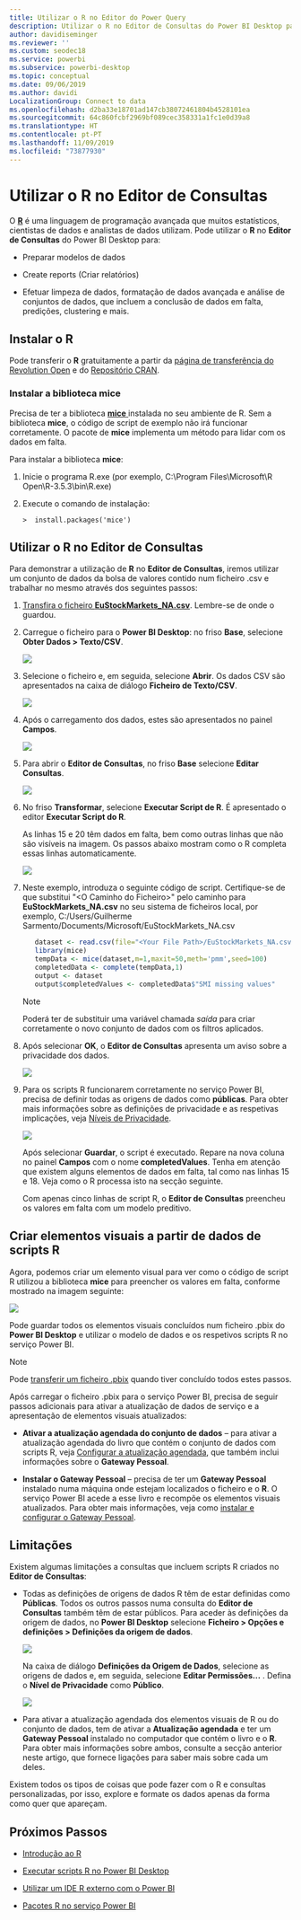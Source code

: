 ```yaml
---
title: Utilizar o R no Editor do Power Query
description: Utilizar o R no Editor de Consultas do Power BI Desktop para análise avançada
author: davidiseminger
ms.reviewer: ''
ms.custom: seodec18
ms.service: powerbi
ms.subservice: powerbi-desktop
ms.topic: conceptual
ms.date: 09/06/2019
ms.author: davidi
LocalizationGroup: Connect to data
ms.openlocfilehash: d2ba33e18701ad147cb38072461804b4528101ea
ms.sourcegitcommit: 64c860fcbf2969bf089cec358331a1fc1e0d39a8
ms.translationtype: HT
ms.contentlocale: pt-PT
ms.lasthandoff: 11/09/2019
ms.locfileid: "73877930"
---
```

# <a name="use-r-in-query-editor"></a>Utilizar o R no Editor de Consultas

O [**R**](https://mran.microsoft.com/documents/what-is-r) é uma linguagem de programação avançada que muitos estatísticos, cientistas de dados e analistas de dados utilizam. Pode utilizar o **R** no **Editor de Consultas** do Power BI Desktop para:

* Preparar modelos de dados

* Create reports (Criar relatórios)

* Efetuar limpeza de dados, formatação de dados avançada e análise de conjuntos de dados, que incluem a conclusão de dados em falta, predições, clustering e mais.  

## <a name="install-r"></a>Instalar o R

Pode transferir o **R** gratuitamente a partir da [página de transferência do Revolution Open](https://mran.revolutionanalytics.com/download/) e do [Repositório CRAN](https://cran.r-project.org/bin/windows/base/).

### <a name="install-mice"></a>Instalar a biblioteca mice

Precisa de ter a biblioteca [**mice** ](https://www.rdocumentation.org/packages/mice/versions/3.5.0/topics/mice)instalada no seu ambiente de R. Sem a biblioteca **mice**, o código de script de exemplo não irá funcionar corretamente. O pacote de **mice** implementa um método para lidar com os dados em falta.

Para instalar a biblioteca **mice**:

1. Inicie o programa R.exe (por exemplo, C:\Program Files\Microsoft\R Open\R-3.5.3\bin\R.exe)  

2. Execute o comando de instalação:

   ``` 
   >  install.packages('mice') 
   ```

## <a name="use-r-in-query-editor"></a>Utilizar o R no Editor de Consultas

Para demonstrar a utilização de **R** no **Editor de Consultas**, iremos utilizar um conjunto de dados da bolsa de valores contido num ficheiro .csv e trabalhar no mesmo através dos seguintes passos:

1. [Transfira o ficheiro **EuStockMarkets_NA.csv**](https://download.microsoft.com/download/F/8/A/F8AA9DC9-8545-4AAE-9305-27AD1D01DC03/EuStockMarkets_NA.csv). Lembre-se de onde o guardou.

1. Carregue o ficheiro para o **Power BI Desktop**: no friso **Base**, selecione **Obter Dados > Texto/CSV**.

   ![](media/desktop-r-in-query-editor/r-in-query-editor_1.png)

1. Selecione o ficheiro e, em seguida, selecione **Abrir**. Os dados CSV são apresentados na caixa de diálogo **Ficheiro de Texto/CSV**.

   ![](media/desktop-r-in-query-editor/r-in-query-editor_2.png)

1. Após o carregamento dos dados, estes são apresentados no painel **Campos**.

   ![](media/desktop-r-in-query-editor/r-in-query-editor_3.png)

1. Para abrir o **Editor de Consultas**, no friso **Base** selecione **Editar Consultas**.

   ![](media/desktop-r-in-query-editor/r-in-query-editor_4.png)

1. No friso **Transformar**, selecione **Executar Script de R**. É apresentado o editor **Executar Script do R**.  

   As linhas 15 e 20 têm dados em falta, bem como outras linhas que não são visíveis na imagem. Os passos abaixo mostram como o R completa essas linhas automaticamente.

   ![](media/desktop-r-in-query-editor/r-in-query-editor_5d.png)

1. Neste exemplo, introduza o seguinte código de script. Certifique-se de que substitui "&lt;O Caminho do Ficheiro&gt;" pelo caminho para **EuStockMarkets_NA.csv** no seu sistema de ficheiros local, por exemplo, C:/Users/Guilherme Sarmento/Documents/Microsoft/EuStockMarkets_NA.csv

    ```r
       dataset <- read.csv(file="<Your File Path>/EuStockMarkets_NA.csv", header=TRUE, sep=",")
       library(mice)
       tempData <- mice(dataset,m=1,maxit=50,meth='pmm',seed=100)
       completedData <- complete(tempData,1)
       output <- dataset
       output$completedValues <- completedData$"SMI missing values"
    ```

    > [!NOTE]
    > Poderá ter de substituir uma variável chamada *saída* para criar corretamente o novo conjunto de dados com os filtros aplicados.

7. Após selecionar **OK**, o **Editor de Consultas** apresenta um aviso sobre a privacidade dos dados.

   ![](media/desktop-r-in-query-editor/r-in-query-editor_6.png)
8. Para os scripts R funcionarem corretamente no serviço Power BI, precisa de definir todas as origens de dados como **públicas**. Para obter mais informações sobre as definições de privacidade e as respetivas implicações, veja [Níveis de Privacidade](desktop-privacy-levels.md).

   ![](media/desktop-r-in-query-editor/r-in-query-editor_7.png)

   Após selecionar **Guardar**, o script é executado. Repare na nova coluna no painel **Campos** com o nome **completedValues**. Tenha em atenção que existem alguns elementos de dados em falta, tal como nas linhas 15 e 18. Veja como o R processa isto na secção seguinte.

   Com apenas cinco linhas de script R, o **Editor de Consultas** preencheu os valores em falta com um modelo preditivo.

## <a name="create-visuals-from-r-script-data"></a>Criar elementos visuais a partir de dados de scripts R

Agora, podemos criar um elemento visual para ver como o código de script R utilizou a biblioteca **mice** para preencher os valores em falta, conforme mostrado na imagem seguinte:

![](media/desktop-r-in-query-editor/r-in-query-editor_8a.png)

Pode guardar todos os elementos visuais concluídos num ficheiro .pbix do **Power BI Desktop** e utilizar o modelo de dados e os respetivos scripts R no serviço Power BI.

> [!NOTE]
> Pode [transferir um ficheiro .pbix](https://download.microsoft.com/download/F/8/A/F8AA9DC9-8545-4AAE-9305-27AD1D01DC03/Complete%20Values%20with%20R%20in%20PQ.pbix) quando tiver concluído todos estes passos.

Após carregar o ficheiro .pbix para o serviço Power BI, precisa de seguir passos adicionais para ativar a atualização de dados de serviço e a apresentação de elementos visuais atualizados:  

* **Ativar a atualização agendada do conjunto de dados** – para ativar a atualização agendada do livro que contém o conjunto de dados com scripts R, veja [Configurar a atualização agendada](refresh-scheduled-refresh.md), que também inclui informações sobre o **Gateway Pessoal**.

* **Instalar o Gateway Pessoal** – precisa de ter um **Gateway Pessoal** instalado numa máquina onde estejam localizados o ficheiro e o **R**. O serviço Power BI acede a esse livro e recompõe os elementos visuais atualizados. Para obter mais informações, veja como [instalar e configurar o Gateway Pessoal](service-gateway-personal-mode.md).

## <a name="limitations"></a>Limitações

Existem algumas limitações a consultas que incluem scripts R criados no **Editor de Consultas**:

* Todas as definições de origens de dados R têm de estar definidas como **Públicas**. Todos os outros passos numa consulta do **Editor de Consultas** também têm de estar públicos. Para aceder às definições da origem de dados, no **Power BI Desktop** selecione **Ficheiro > Opções e definições > Definições da origem de dados**.

  ![](media/desktop-r-in-query-editor/r-in-query-editor_9.png)

  Na caixa de diálogo **Definições da Origem de Dados**, selecione as origens de dados e, em seguida, selecione **Editar Permissões...** .  Defina o **Nível de Privacidade** como **Público**.

  ![](media/desktop-r-in-query-editor/r-in-query-editor_10.png)    
* Para ativar a atualização agendada dos elementos visuais de R ou do conjunto de dados, tem de ativar a **Atualização agendada** e ter um **Gateway Pessoal** instalado no computador que contém o livro e o **R**. Para obter mais informações sobre ambos, consulte a secção anterior neste artigo, que fornece ligações para saber mais sobre cada um deles.

Existem todos os tipos de coisas que pode fazer com o R e consultas personalizadas, por isso, explore e formate os dados apenas da forma como quer que apareçam.

## <a name="next-steps"></a>Próximos Passos

* [Introdução ao R](https://mran.microsoft.com/documents/what-is-r) 

* [Executar scripts R no Power BI Desktop](desktop-r-scripts.md) 

* [Utilizar um IDE R externo com o Power BI](desktop-r-ide.md) 

* [Pacotes R no serviço Power BI](service-r-packages-support.md)
